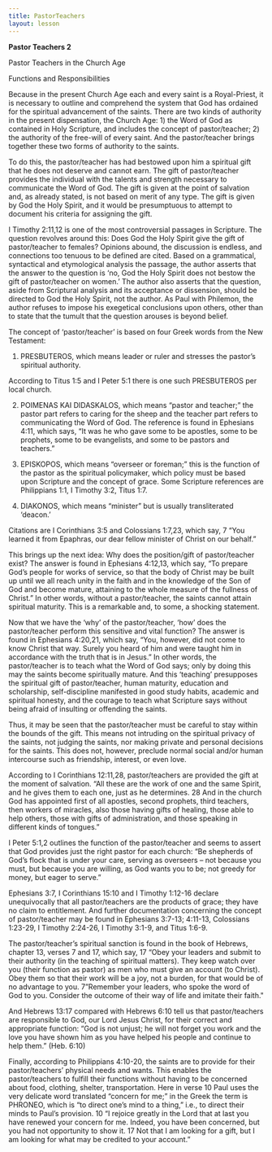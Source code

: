 ```yaml
---
title: PastorTeachers
layout: lesson
---
```



**Pastor Teachers 2**

Pastor Teachers in the Church Age  

Functions and Responsibilities

Because in the present Church Age each and every saint is a
Royal-Priest, it is necessary to outline and comprehend the system that
God has ordained for the spiritual advancement of the saints. There are
two kinds of authority in the present dispensation, the Church Age: 1)
the Word of God as contained in Holy Scripture, and includes the concept
of pastor/teacher; 2) the authority of the free-will of every saint. And
the pastor/teacher brings together these two forms of authority to the
saints.

To do this, the pastor/teacher has had bestowed upon him a spiritual
gift that he does not deserve and cannot earn. The gift of
pastor/teacher provides the individual with the talents and strength
necessary to communicate the Word of God. The gift is given at the point
of salvation and, as already stated, is not based on merit of any type.
The gift is given by God the Holy Spirit, and it would be presumptuous
to attempt to document his criteria for assigning the gift.

I Timothy 2:11,12 is one of the most controversial passages in
Scripture. The question revolves around this: Does God the Holy Spirit
give the gift of pastor/teacher to females? Opinions abound, the
discussion is endless, and connections too tenuous to be defined are
cited. Based on a grammatical, syntactical and etymological analysis the
passage, the author asserts that the answer to the question is ‘no, God
the Holy Spirit does not bestow the gift of pastor/teacher on women.’
The author also asserts that the question, aside from Scriptural
analysis and its acceptance or dissension, should be directed to God the
Holy Spirit, not the author. As Paul with Philemon, the author refuses
to impose his exegetical conclusions upon others, other than to state
that the tumult that the question arouses is beyond belief.

The concept of ‘pastor/teacher’ is based on four Greek words from the
New Testament:

1. PRESBUTEROS, which means leader or ruler and stresses the pastor’s
spiritual authority.

According to Titus 1:5 and I Peter 5:1 there is one such PRESBUTEROS per
local church.

2. POIMENAS KAI DIDASKALOS, which means “pastor and teacher;” the pastor
part refers to caring for the sheep and the teacher part refers to
communicating the Word of God. The reference is found in Ephesians 4:11,
which says, “It was he who gave some to be apostles, some to be
prophets, some to be evangelists, and some to be pastors and teachers.”

3. EPISKOPOS, which means “overseer or foreman;” this is the function of
the pastor as the spiritual policymaker, which policy must be based upon
Scripture and the concept of grace. Some Scripture references are
Philippians 1:1, I Timothy 3:2, Titus 1:7.

4. DIAKONOS, which means “minister” but is usually transliterated
‘deacon.’

Citations are I Corinthians 3:5 and Colossians 1:7,23, which say, 7 “You
learned it from Epaphras, our dear fellow minister of Christ on our
behalf.”

This brings up the next idea: Why does the position/gift of
pastor/teacher exist? The answer is found in Ephesians 4:12,13, which
say, “To prepare God’s people for works of service, so that the body of
Christ may be built up until we all reach unity in the faith and in the
knowledge of the Son of God and become mature, attaining to the whole
measure of the fullness of Christ.” In other words, without a
pastor/teacher, the saints cannot attain spiritual maturity. This is a
remarkable and, to some, a shocking statement.

Now that we have the ‘why’ of the pastor/teacher, ‘how’ does the
pastor/teacher perform this sensitive and vital function? The answer is
found in Ephesians 4:20,21, which say, “You, however, did not come to
know Christ that way. Surely you heard of him and were taught him in
accordance with the truth that is in Jesus.” In other words, the
pastor/teacher is to teach what the Word of God says; only by doing this
may the saints become spiritually mature. And this ‘teaching’
presupposes the spiritual gift of pastor/teacher, human maturity,
education and scholarship, self-discipline manifested in good study
habits, academic and spiritual honesty, and the courage to teach what
Scripture says without being afraid of insulting or offending the
saints.

Thus, it may be seen that the pastor/teacher must be careful to stay
within the bounds of the gift. This means not intruding on the spiritual
privacy of the saints, not judging the saints, nor making private and
personal decisions for the saints. This does not, however, preclude
normal social and/or human intercourse such as friendship, interest, or
even love.

According to I Corinthians 12:11,28, pastor/teachers are provided the
gift at the moment of salvation. “All these are the work of one and the
same Spirit, and he gives them to each one, just as he determines. 28
And in the church God has appointed first of all apostles, second
prophets, third teachers, then workers of miracles, also those having
gifts of healing, those able to help others, those with gifts of
administration, and those speaking in different kinds of tongues.”

I Peter 5:1,2 outlines the function of the pastor/teacher and seems to
assert that God provides just the right pastor for each church: “Be
shepherds of God’s flock that is under your care, serving as overseers –
not because you must, but because you are willing, as God wants you to
be; not greedy for money, but eager to serve.”

Ephesians 3:7, I Corinthians 15:10 and I Timothy 1:12-16 declare
unequivocally that all pastor/teachers are the products of grace; they
have no claim to entitlement. And further documentation concerning the
concept of pastor/teacher may be found in Ephesians 3:7-13; 4:11-13,
Colossians 1:23-29, I Timothy 2:24-26, I Timothy 3:1-9, and Titus 1:6-9.

The pastor/teacher’s spiritual sanction is found in the book of Hebrews,
chapter 13, verses 7 and 17, which say, 17 “Obey your leaders and submit
to their authority (in the teaching of spiritual matters). They keep
watch over you (their function as pastor) as men who must give an
account (to Christ). Obey them so that their work will be a joy, not a
burden, for that would be of no advantage to you. 7”Remember your
leaders, who spoke the word of God to you. Consider the outcome of their
way of life and imitate their faith."

And Hebrews 13:17 compared with Hebrews 6:10 tell us that
pastor/teachers are responsible to God, our Lord Jesus Christ, for their
correct and appropriate function: “God is not unjust; he will not forget
you work and the love you have shown him as you have helped his people
and continue to help them.” (Heb. 6:10)

Finally, according to Philippians 4:10-20, the saints are to provide for
their pastor/teachers’ physical needs and wants. This enables the
pastor/teachers to fulfill their functions without having to be
concerned about food, clothing, shelter, transportation. Here in verse
10 Paul uses the very delicate word translated “concern for me;” in the
Greek the term is PHRONEO, which is “to direct one’s mind to a thing,”
i.e., to direct their minds to Paul’s provision. 10 “I rejoice greatly
in the Lord that at last you have renewed your concern for me. Indeed,
you have been concerned, but you had not opportunity to show it. 17 Not
that I am looking for a gift, but I am looking for what may be credited
to your account.”

